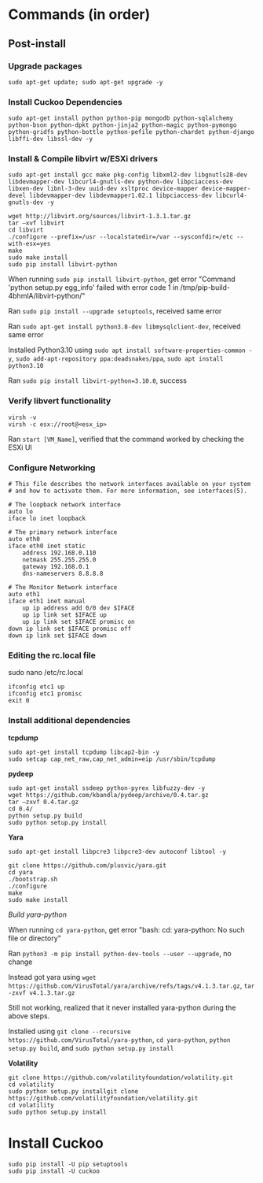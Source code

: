 # Commands (in order)

## Post-install

### Upgrade packages
```
sudo apt-get update; sudo apt-get upgrade -y
```

### Install Cuckoo Dependencies
```
sudo apt-get install python python-pip mongodb python-sqlalchemy python-bson python-dpkt python-jinja2 python-magic python-pymongo python-gridfs python-bottle python-pefile python-chardet python-django libffi-dev libssl-dev -y
```

### Install & Compile libvirt w/ESXi drivers
```
sudo apt-get install gcc make pkg-config libxml2-dev libgnutls28-dev libdevmapper-dev libcurl4-gnutls-dev python-dev libpciaccess-dev libxen-dev libnl-3-dev uuid-dev xsltproc device-mapper device-mapper-devel libdevmapper-dev libdevmapper1.02.1 libpciaccess-dev libcurl4-gnutls-dev -y 

wget http://libvirt.org/sources/libvirt-1.3.1.tar.gz
tar –xvf libvirt
cd libvirt
./configure --prefix=/usr --localstatedir=/var --sysconfdir=/etc --with-esx=yes
make
sudo make install
sudo pip install libvirt-python
```

When running ```sudo pip install libvirt-python```, get error "Command 'python setup.py egg_info' failed with error code 1 in /tmp/pip-build-4bhmlA/libvirt-python/"

Ran ```sudo pip install --upgrade setuptools```, received same error

Ran ```sudo apt-get install python3.8-dev libmysqlclient-dev```, received same error

Installed Python3.10 using ```sudo apt install software-properties-common -y```, ```sudo add-apt-repository ppa:deadsnakes/ppa```, ```sudo apt install python3.10```

Ran ```sudo pip install libvirt-python=3.10.0```, success

### Verify libvert functionality

```
virsh -v
virsh -c esx://root@<esx_ip>
```

Ran ```start [VM_Name]```, verified that the command worked by checking the ESXi UI

### Configure Networking

```
# This file describes the network interfaces available on your system
# and how to activate them. For more information, see interfaces(5).

# The loopback network interface
auto lo  
iface lo inet loopback

# The primary network interface
auto eth0  
iface eth0 inet static  
    address 192.168.0.110
    netmask 255.255.255.0
    gateway 192.168.0.1
    dns-nameservers 8.8.8.8

# The Monitor Network interface
auto eth1  
iface eth1 inet manual  
    up ip address add 0/0 dev $IFACE
    up ip link set $IFACE up
    up ip link set $IFACE promisc on
down ip link set $IFACE promisc off  
down ip link set $IFACE down
```

### Editing the rc.local file

sudo nano /etc/rc.local
```
ifconfig etc1 up
ifconfig etc1 promisc
exit 0
```

### Install additional dependencies
**tcpdump**
```
sudo apt-get install tcpdump libcap2-bin -y
sudo setcap cap_net_raw,cap_net_admin=eip /usr/sbin/tcpdump
```

**pydeep**
```
sudo apt-get install ssdeep python-pyrex libfuzzy-dev -y
wget https://github.com/kbandla/pydeep/archive/0.4.tar.gz
tar –zxvf 0.4.tar.gz
cd 0.4/
python setup.py build
sudo python setup.py install
```

**Yara**
```
sudo apt-get install libpcre3 libpcre3-dev autoconf libtool -y

git clone https://github.com/plusvic/yara.git
cd yara
./bootstrap.sh
./configure
make
sudo make install
```

*Build yara-python*

When running ```cd yara-python```, get error "bash: cd: yara-python: No such file or directory"

Ran ```python3 -m pip install python-dev-tools --user --upgrade```, no change

Instead got yara using ```wget https://github.com/VirusTotal/yara/archive/refs/tags/v4.1.3.tar.gz```, ```tar -zxvf v4.1.3.tar.gz```

Still not working, realized that it never installed yara-python during the above steps.

Installed using ```git clone --recursive https://github.com/VirusTotal/yara-python```, ```cd yara-python```, ```python setup.py build```, and ```sudo python setup.py install```

**Volatility**
```
git clone https://github.com/volatilityfoundation/volatility.git
cd volatility
sudo python setup.py installgit clone https://github.com/volatilityfoundation/volatility.git
cd volatility
sudo python setup.py install
```

# Install Cuckoo

```
sudo pip install -U pip setuptools
sudo pip install -U cuckoo
```